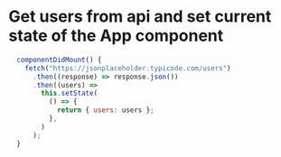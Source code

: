 # Get users from api and set current state of the App component

```javascript
  componentDidMount() {
    fetch("https://jsonplaceholder.typicode.com/users")
      .then((response) => response.json())
      .then((users) =>
        this.setState(
          () => {
            return { users: users };
          },
        )
      );
  }

```
